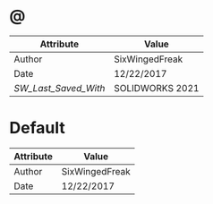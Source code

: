 # @
| Attribute | Value |
| ---  | ---     |
| Author | SixWingedFreak |
| Date | 12/22/2017 |
| _SW_Last_Saved_With_ | SOLIDWORKS 2021 |
# Default
| Attribute | Value |
| ---  | ---     |
| Author | SixWingedFreak |
| Date | 12/22/2017 |
